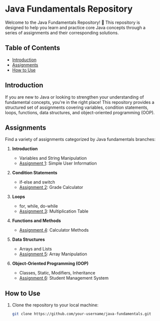 # Java Fundamentals Repository

Welcome to the Java Fundamentals Repository! 🚀 This repository is designed to help you learn and practice core Java concepts through a series of assignments and their corresponding solutions.

## Table of Contents

- [Introduction](#introduction)
- [Assignments](#assignments)
- [How to Use](#how-to-use)


## Introduction

If you are new to Java or looking to strengthen your understanding of fundamental concepts, you're in the right place! This repository provides a structured set of assignments covering variables, condition statements, loops, functions, data structures, and object-oriented programming (OOP).

## Assignments

Find a variety of assignments categorized by Java fundamentals branches:

1. **Introduction**
   - Variables and String Manipulation
   - [Assignment 1](./Assignments/L1FirstStep): Simple User Information

2. **Condition Statements**
   - if-else and switch
   - [Assignment 2](./Assignments/L2conditionStatements): Grade Calculator

3. **Loops**
   - for, while, do-while
   - [Assignment 3](./Assignments/L3Loops): Multiplication Table

4. **Functions and Methods**
   - [Assignment 4](./Assignments/L4Functions): Calculator Methods

5. **Data Structures**
   - Arrays and Lists
   - [Assignment 5](./Assignments/L5DataStructure): Array Manipulation

6. **Object-Oriented Programming (OOP)**
   - Classes, Static, Modifiers, Inheritance
   - [Assignment 6](./Assignments/L6OOP): Student Management System

## How to Use

1. Clone the repository to your local machine:

   ```bash
   git clone https://github.com/your-username/java-fundamentals.git
